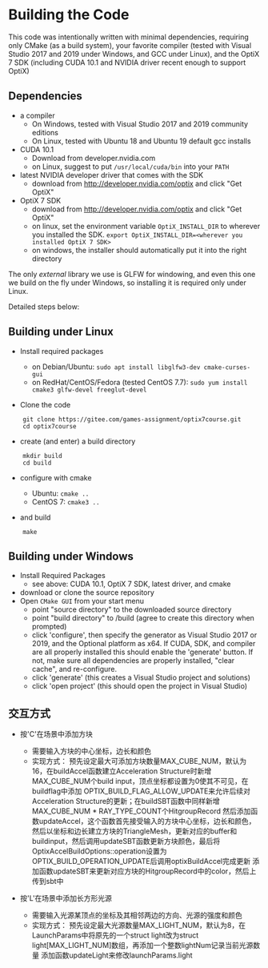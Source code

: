 # Building the Code

This code was intentionally written with minimal dependencies,
requiring only CMake (as a build system), your favorite
compiler (tested with Visual Studio 2017 and 2019 under Windows, and GCC under
Linux), and the OptiX 7 SDK (including CUDA 10.1 and NVIDIA driver recent
enough to support OptiX)

## Dependencies

- a compiler
    - On Windows, tested with Visual Studio 2017 and 2019 community editions
    - On Linux, tested with Ubuntu 18 and Ubuntu 19 default gcc installs
- CUDA 10.1
    - Download from developer.nvidia.com
    - on Linux, suggest to put `/usr/local/cuda/bin` into your `PATH`
- latest NVIDIA developer driver that comes with the SDK
    - download from http://developer.nvidia.com/optix and click "Get OptiX"
- OptiX 7 SDK
    - download from http://developer.nvidia.com/optix and click "Get OptiX"
    - on linux, set the environment variable `OptiX_INSTALL_DIR` to wherever you installed the SDK.
    `export OptiX_INSTALL_DIR=<wherever you installed OptiX 7 SDK>`
    - on windows, the installer should automatically put it into the right directory

The only *external* library we use is GLFW for windowing, and
even this one we build on the fly under Windows, so installing
it is required only under Linux. 

Detailed steps below:

## Building under Linux

- Install required packages

    - on Debian/Ubuntu: `sudo apt install libglfw3-dev cmake-curses-gui`
    - on RedHat/CentOS/Fedora (tested CentOS 7.7): `sudo yum install cmake3 glfw-devel freeglut-devel`

- Clone the code
```
    git clone https://gitee.com/games-assignment/optix7course.git
    cd optix7course
```

- create (and enter) a build directory
```
    mkdir build
    cd build
```

- configure with cmake
    - Ubuntu: `cmake ..`
    - CentOS 7: `cmake3 ..`

- and build
```
    make
```

## Building under Windows

- Install Required Packages
	- see above: CUDA 10.1, OptiX 7 SDK, latest driver, and cmake
- download or clone the source repository
- Open `CMake GUI` from your start menu
	- point "source directory" to the downloaded source directory
	- point "build directory" to <source directory>/build (agree to create this directory when prompted)
	- click 'configure', then specify the generator as Visual Studio 2017 or 2019, and the Optional platform as x64. If CUDA, SDK, and compiler are all properly installed this should enable the 'generate' button. If not, make sure all dependencies are properly installed, "clear cache", and re-configure.
	- click 'generate' (this creates a Visual Studio project and solutions)
	- click 'open project' (this should open the project in Visual Studio)

## 交互方式

- 按'C'在场景中添加方块
    - 需要输入方块的中心坐标，边长和颜色
    - 实现方式：
        预先设定最大可添加方块数量MAX_CUBE_NUM，默认为16，在buildAccel函数建立Acceleration Structure时新增MAX_CUBE_NUM个build input，顶点坐标都设置为0使其不可见，在buildflag中添加         OPTIX_BUILD_FLAG_ALLOW_UPDATE来允许后续对Acceleration Structure的更新；在buildSBT函数中同样新增MAX_CUBE_NUM * RAY_TYPE_COUNT个HitgroupRecord
        然后添加函数updateAccel，这个函数首先接受输入的方块中心坐标，边长和颜色，然后以坐标和边长建立方块的TriangleMesh，更新对应的buffer和buildinput，然后调用updateSBT函数更新方块颜色，最后将OptixAccelBuildOptions::operation设置为OPTIX_BUILD_OPERATION_UPDATE后调用optixBuildAccel完成更新
        添加函数updateSBT来更新对应方块的HitgroupRecord中的color，然后上传到sbt中

- 按'L'在场景中添加长方形光源
    - 需要输入光源某顶点的坐标及其相邻两边的方向、光源的强度和颜色
    - 实现方式：
        预先设定最大光源数量MAX_LIGHT_NUM，默认为8，在LaunchParams中将原先的一个struct light改为struct light[MAX_LIGHT_NUM]数组，再添加一个整数lightNum记录当前光源数量
        添加函数updateLight来修改launchParams.light
